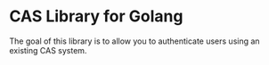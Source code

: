 # CAS Library for Golang

The goal of this library is to allow you to authenticate users using an existing CAS system.